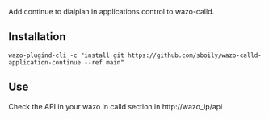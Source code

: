 Add continue to dialplan in applications control to wazo-calld.

Installation
------------

    wazo-plugind-cli -c "install git https://github.com/sboily/wazo-calld-application-continue --ref main"

Use
---

Check the API in your wazo in calld section in http://wazo_ip/api
